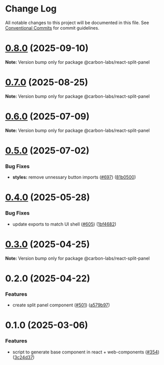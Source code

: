 # Change Log

All notable changes to this project will be documented in this file.
See [Conventional Commits](https://conventionalcommits.org) for commit guidelines.

# [0.8.0](https://github.com/carbon-design-system/carbon-labs/compare/@carbon-labs/react-split-panel@0.7.0...@carbon-labs/react-split-panel@0.8.0) (2025-09-10)

**Note:** Version bump only for package @carbon-labs/react-split-panel





# [0.7.0](https://github.com/carbon-design-system/carbon-labs/compare/@carbon-labs/react-split-panel@0.6.0...@carbon-labs/react-split-panel@0.7.0) (2025-08-25)

**Note:** Version bump only for package @carbon-labs/react-split-panel





# [0.6.0](https://github.com/carbon-design-system/carbon-labs/compare/@carbon-labs/react-split-panel@0.5.0...@carbon-labs/react-split-panel@0.6.0) (2025-07-09)

**Note:** Version bump only for package @carbon-labs/react-split-panel





# [0.5.0](https://github.com/carbon-design-system/carbon-labs/compare/@carbon-labs/react-split-panel@0.4.0...@carbon-labs/react-split-panel@0.5.0) (2025-07-02)


### Bug Fixes

* **styles:** remove unnessary button imports ([#697](https://github.com/carbon-design-system/carbon-labs/issues/697)) ([81b0500](https://github.com/carbon-design-system/carbon-labs/commit/81b050009c61dbc635c22f3457719566282d06e9))





# [0.4.0](https://github.com/carbon-design-system/carbon-labs/compare/@carbon-labs/react-split-panel@0.3.0...@carbon-labs/react-split-panel@0.4.0) (2025-05-28)


### Bug Fixes

* update exports to match UI shell ([#605](https://github.com/carbon-design-system/carbon-labs/issues/605)) ([1bf4682](https://github.com/carbon-design-system/carbon-labs/commit/1bf46822620b44cc1ad9ce58913bf26e9c3a2ca1))





# [0.3.0](https://github.com/carbon-design-system/carbon-labs/compare/@carbon-labs/react-split-panel@0.2.0...@carbon-labs/react-split-panel@0.3.0) (2025-04-25)

**Note:** Version bump only for package @carbon-labs/react-split-panel





# 0.2.0 (2025-04-22)


### Features

* create split panel component ([#501](https://github.com/carbon-design-system/carbon-labs/issues/501)) ([a579b97](https://github.com/carbon-design-system/carbon-labs/commit/a579b978a085b38f4d2f7ea4b853a29e022632b0))





# 0.1.0 (2025-03-06)


### Features

* script to generate base component in react + web-components ([#354](https://github.com/carbon-design-system/carbon-labs/issues/354)) ([3c24d37](https://github.com/carbon-design-system/carbon-labs/commit/3c24d375f2b8773f7c4dd704197ae6267d919685))
